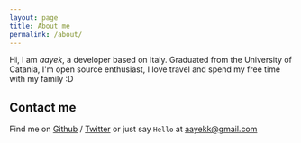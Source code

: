 ```yaml
---
layout: page
title: About me
permalink: /about/
---
```


Hi, I am _aayek_, a developer based on Italy.
Graduated from the University of Catania, I'm open source enthusiast, I love travel and spend my
free time with my family :D

## Contact me

Find me on [Github] / [Twitter] or just say `Hello` at [aayekk@gmail.com](aayekk@gmail.com)


[github]: https://github.com/aayek
[twitter]: https://twitter.com/_aayek

